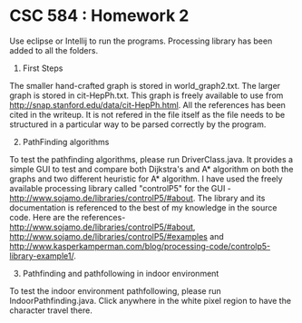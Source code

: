# CSC 584 : Homework 2

Use eclipse or Intellij to run the programs. Processing library has been added to all the folders.

1. First Steps

The smaller hand-crafted graph is stored in world_graph2.txt.
The larger graph is stored in cit-HepPh.txt. This graph is freely available to use from http://snap.stanford.edu/data/cit-HepPh.html. All the references has been cited in the writeup. It is not refered in the file itself as the file needs to be structured in a particular way to be parsed correctly by the program.

2. PathFinding algorithms

To test the pathfinding algorithms, please run DriverClass.java. It provides a simple GUI to test and compare both Dijkstra's and A* algorithm on both the graphs and two different heuristic for A* algorithm.
I have used the freely available processing library called "controlP5" for the GUI - http://www.sojamo.de/libraries/controlP5/#about. The library and its documentation is referenced to the best of my knowledge in the source code. Here are the references- http://www.sojamo.de/libraries/controlP5/#about, http://www.sojamo.de/libraries/controlP5/#examples and http://www.kasperkamperman.com/blog/processing-code/controlp5-library-example1/. 

3. Pathfinding and pathfollowing in indoor environment

To test the indoor environment pathfollowing, please run IndoorPathfinding.java. Click anywhere in the white pixel region to have the character travel there.

